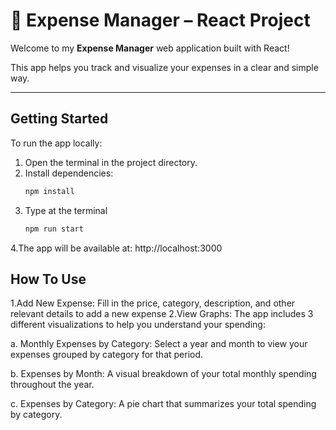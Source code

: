 # 💸 Expense Manager – React Project

Welcome to my **Expense Manager** web application built with React!

This app helps you track and visualize your expenses in a clear and simple way.

---

## Getting Started

To run the app locally:

1. Open the terminal in the project directory.
2. Install dependencies:
   ```bash
   npm install
3. Type at the terminal   
   ```bash
   npm run start

4.The app will be available at: http://localhost:3000

## How To Use
1.Add New Expense:
Fill in the price, category, description, and other relevant details to add a new expense
2.View Graphs:
The app includes 3 different visualizations to help you understand your spending:

a. Monthly Expenses by Category:
Select a year and month to view your expenses grouped by category for that period.

b. Expenses by Month:
A visual breakdown of your total monthly spending throughout the year.

c. Expenses by Category:
A pie chart that summarizes your total spending by category.








